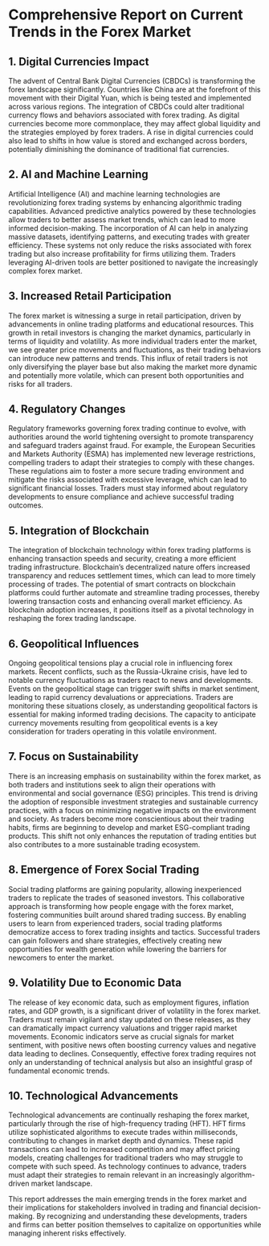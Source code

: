 # Comprehensive Report on Current Trends in the Forex Market

## 1. Digital Currencies Impact
The advent of Central Bank Digital Currencies (CBDCs) is transforming the forex landscape significantly. Countries like China are at the forefront of this movement with their Digital Yuan, which is being tested and implemented across various regions. The integration of CBDCs could alter traditional currency flows and behaviors associated with forex trading. As digital currencies become more commonplace, they may affect global liquidity and the strategies employed by forex traders. A rise in digital currencies could also lead to shifts in how value is stored and exchanged across borders, potentially diminishing the dominance of traditional fiat currencies.

## 2. AI and Machine Learning
Artificial Intelligence (AI) and machine learning technologies are revolutionizing forex trading systems by enhancing algorithmic trading capabilities. Advanced predictive analytics powered by these technologies allow traders to better assess market trends, which can lead to more informed decision-making. The incorporation of AI can help in analyzing massive datasets, identifying patterns, and executing trades with greater efficiency. These systems not only reduce the risks associated with forex trading but also increase profitability for firms utilizing them. Traders leveraging AI-driven tools are better positioned to navigate the increasingly complex forex market.

## 3. Increased Retail Participation
The forex market is witnessing a surge in retail participation, driven by advancements in online trading platforms and educational resources. This growth in retail investors is changing the market dynamics, particularly in terms of liquidity and volatility. As more individual traders enter the market, we see greater price movements and fluctuations, as their trading behaviors can introduce new patterns and trends. This influx of retail traders is not only diversifying the player base but also making the market more dynamic and potentially more volatile, which can present both opportunities and risks for all traders.

## 4. Regulatory Changes
Regulatory frameworks governing forex trading continue to evolve, with authorities around the world tightening oversight to promote transparency and safeguard traders against fraud. For example, the European Securities and Markets Authority (ESMA) has implemented new leverage restrictions, compelling traders to adapt their strategies to comply with these changes. These regulations aim to foster a more secure trading environment and mitigate the risks associated with excessive leverage, which can lead to significant financial losses. Traders must stay informed about regulatory developments to ensure compliance and achieve successful trading outcomes.

## 5. Integration of Blockchain
The integration of blockchain technology within forex trading platforms is enhancing transaction speeds and security, creating a more efficient trading infrastructure. Blockchain’s decentralized nature offers increased transparency and reduces settlement times, which can lead to more timely processing of trades. The potential of smart contracts on blockchain platforms could further automate and streamline trading processes, thereby lowering transaction costs and enhancing overall market efficiency. As blockchain adoption increases, it positions itself as a pivotal technology in reshaping the forex trading landscape.

## 6. Geopolitical Influences
Ongoing geopolitical tensions play a crucial role in influencing forex markets. Recent conflicts, such as the Russia-Ukraine crisis, have led to notable currency fluctuations as traders react to news and developments. Events on the geopolitical stage can trigger swift shifts in market sentiment, leading to rapid currency devaluations or appreciations. Traders are monitoring these situations closely, as understanding geopolitical factors is essential for making informed trading decisions. The capacity to anticipate currency movements resulting from geopolitical events is a key consideration for traders operating in this volatile environment.

## 7. Focus on Sustainability
There is an increasing emphasis on sustainability within the forex market, as both traders and institutions seek to align their operations with environmental and social governance (ESG) principles. This trend is driving the adoption of responsible investment strategies and sustainable currency practices, with a focus on minimizing negative impacts on the environment and society. As traders become more conscientious about their trading habits, firms are beginning to develop and market ESG-compliant trading products. This shift not only enhances the reputation of trading entities but also contributes to a more sustainable trading ecosystem.

## 8. Emergence of Forex Social Trading
Social trading platforms are gaining popularity, allowing inexperienced traders to replicate the trades of seasoned investors. This collaborative approach is transforming how people engage with the forex market, fostering communities built around shared trading success. By enabling users to learn from experienced traders, social trading platforms democratize access to forex trading insights and tactics. Successful traders can gain followers and share strategies, effectively creating new opportunities for wealth generation while lowering the barriers for newcomers to enter the market.

## 9. Volatility Due to Economic Data
The release of key economic data, such as employment figures, inflation rates, and GDP growth, is a significant driver of volatility in the forex market. Traders must remain vigilant and stay updated on these releases, as they can dramatically impact currency valuations and trigger rapid market movements. Economic indicators serve as crucial signals for market sentiment, with positive news often boosting currency values and negative data leading to declines. Consequently, effective forex trading requires not only an understanding of technical analysis but also an insightful grasp of fundamental economic trends.

## 10. Technological Advancements
Technological advancements are continually reshaping the forex market, particularly through the rise of high-frequency trading (HFT). HFT firms utilize sophisticated algorithms to execute trades within milliseconds, contributing to changes in market depth and dynamics. These rapid transactions can lead to increased competition and may affect pricing models, creating challenges for traditional traders who may struggle to compete with such speed. As technology continues to advance, traders must adapt their strategies to remain relevant in an increasingly algorithm-driven market landscape.

This report addresses the main emerging trends in the forex market and their implications for stakeholders involved in trading and financial decision-making. By recognizing and understanding these developments, traders and firms can better position themselves to capitalize on opportunities while managing inherent risks effectively.
